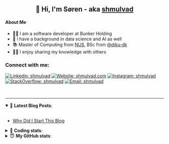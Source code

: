 <h2 align="center">
	👋 Hi, I'm Søren - aka <a href="https://shmulvad.com">shmulvad</a>
</h2>

#### About Me
- 👨‍💻 I am a software developer at Bunker Holding
- 🤖 I have a background in data science and AI as well
- 📚 Master of Computing from [NUS], BSc from [@diku-dk]
- 👨‍🏫 I enjoy sharing my knowledge with others

### Connect with me:

[![Linkedin: shmulvad](https://img.shields.io/badge/shmulvad-blue?style=flat&logo=Linkedin&logoColor=white)][linkedin]
[![Website: shmulvad.com](https://img.shields.io/badge/shmulvad.com-47CCCC?&style=flat&logo=Google-Chrome&logoColor=white)][website]
[![Instagram: shmulvad](https://img.shields.io/badge/-@shmulvad-purple?style=flat&logo=Instagram&logoColor=white)][instagram]
[![StackOverflow: shmulvad](https://img.shields.io/badge/shmulvad-FE7A16?style=flat&logo=stack-overflow&logoColor=white)][stackOverflow]
[![Email: shmulvad](https://img.shields.io/badge/shmulvad-D14836?style=flat&logo=gmail&logoColor=white)][mail]

<br />

---

<details open>
 <summary>📕 <b>Latest Blog Posts</b>: </summary>

<br>

<!-- BLOG-POST-LIST:START -->
- [Why Did I Start This Blog](https://shmulvad.com/blog/why-did-start-this-blog)
<!-- BLOG-POST-LIST:END -->

</details>

<!-- --- -->

<details>
 <summary>🤖 <b>Coding stats</b>: </summary>

<br>

NOTE: Doesn't track coding at work.

<!--START_SECTION:waka-->
![Code Time](http://img.shields.io/badge/Code%20Time-3%2C109%20hrs%2042%20mins-blue)

**I'm an Early 🐤** 

```text
🌞 Morning                1708 commits        ███████░░░░░░░░░░░░░░░░░░   26.64 % 
🌆 Daytime                2515 commits        ██████████░░░░░░░░░░░░░░░   39.23 % 
🌃 Evening                1565 commits        ██████░░░░░░░░░░░░░░░░░░░   24.41 % 
🌙 Night                  623 commits         ██░░░░░░░░░░░░░░░░░░░░░░░   09.72 % 
```


📊 **This Week I Spent My Time On** 

```text
💬 Programming Languages: 
Python                   50 mins             █████████████░░░░░░░░░░░░   50.63 % 
Other                    30 mins             ████████░░░░░░░░░░░░░░░░░   30.58 % 
TOML                     14 mins             ████░░░░░░░░░░░░░░░░░░░░░   15.17 % 
YAML                     2 mins              █░░░░░░░░░░░░░░░░░░░░░░░░   02.44 % 
Bash                     1 min               ░░░░░░░░░░░░░░░░░░░░░░░░░   01.19 % 

🔥 Editors: 
VS Code                  1 hr 8 mins         █████████████████░░░░░░░░   69.42 % 
Zsh                      30 mins             ████████░░░░░░░░░░░░░░░░░   30.58 % 

🐱‍💻 Projects: 
km24-core                1 hr 21 mins        █████████████████████░░░░   82.89 % 
django-admin-sortable2   16 mins             ████░░░░░░░░░░░░░░░░░░░░░   16.39 % 
Terminal                 0 secs              ░░░░░░░░░░░░░░░░░░░░░░░░░   00.72 % 
```


 Last Updated on 12/04/2025 18:49:55 UTC
<!--END_SECTION:waka-->

</details>

<!-- --- -->

<details>
 <summary>😇 <b>My GitHub stats</b>: </summary>

<br>

<img align="left" alt="shmulvad's Github Stats" src="https://github-readme-stats.vercel.app/api?username=shmulvad&show_icons=true&hide_border=true" />

</details>



[website]: https://shmulvad.com
[linkedin]: https://linkedin.com/in/shmulvad
[instagram]: https://instagram.com/shmulvad
[stackOverflow]: https://stackoverflow.com/users/9248793/shmulvad
[mail]: mailto:shmulvad@gmail.com
[@diku-dk]: https://github.com/diku-dk
[github]: https://github.com/shmulvad
[NUS]: https://www.nus.edu.sg
